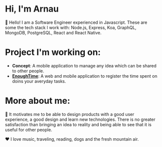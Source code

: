 # Hi, I'm Arnau

👋 Hello! I am a Software Engineer experienced in Javascript. These are some the tech stack I work with: Node.js, Express, Koa, GraphQL, MongoDB, PostgreSQL, React and React Native.

# Project I'm working on:

- **Concept**: A mobile application to manage any idea which can be shared to other people.
- **[EnoughTime](https://github.com/feliu89/concept)**: A web and mobile application to register the time spent on doins your averyday tasks.

# More about me:

🚀 It motivates me to be able to design products with a good user experience, a good design and learn new technologies. There is no greater satisfaction than bringing an idea to reality and being able to see that it is useful for other people.

❤ I love music, traveling, reading, dogs and the fresh mountain air. 
